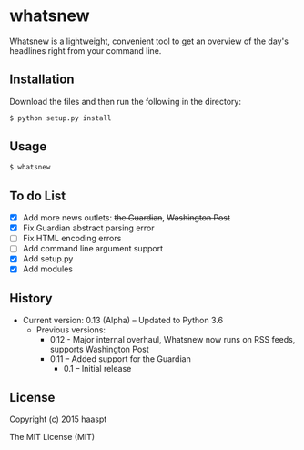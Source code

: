 # whatsnew

Whatsnew is a lightweight, convenient tool to get an overview of the day's headlines right from your command line.

## Installation

Download the files and then run the following in the directory:

```bash
$ python setup.py install
```

## Usage

```bash
$ whatsnew
```
## To do List

- [x] Add more news outlets: ~~the Guardian~~, ~~Washington Post~~
- [x] Fix Guardian abstract parsing error
- [ ] Fix HTML encoding errors
- [ ] Add command line argument support
- [x] Add setup.py
- [x] Add modules

## History

- Current version: 0.13 (Alpha) – Updated to Python 3.6
  - Previous versions:
    - 0.12 - Major internal overhaul, Whatsnew now runs on RSS feeds, supports Washington Post
    - 0.11 – Added support for the Guardian
	  - 0.1 – Initial release

## License

Copyright (c) 2015 haaspt

The MIT License (MIT)
